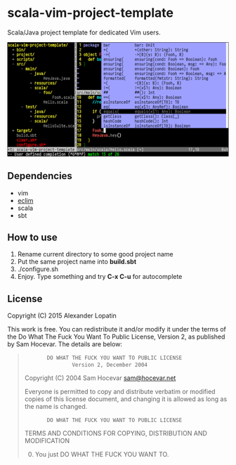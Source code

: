 scala-vim-project-template
======================

Scala/Java project template for dedicated Vim users.

![Vim](screenshot.png)

Dependencies
------------
- vim
- [eclim](http://eclim.org/install.html)
- scala
- sbt

How to use
------------
1. Rename current directory to some good project name
1. Put the same project name into **build.sbt**
1. ./configure.sh
1. Enjoy. Type something and try **C-x C-u** for autocomplete

License
-------
Copyright (C) 2015 Alexander Lopatin

This work is free. You can redistribute it and/or modify it under the
terms of the Do What The Fuck You Want To Public License, Version 2,
as published by Sam Hocevar. The details are below:
>            DO WHAT THE FUCK YOU WANT TO PUBLIC LICENSE
>                    Version 2, December 2004
>
> Copyright (C) 2004 Sam Hocevar <sam@hocevar.net>
>
> Everyone is permitted to copy and distribute verbatim or modified
> copies of this license document, and changing it is allowed as long
> as the name is changed.
>
>            DO WHAT THE FUCK YOU WANT TO PUBLIC LICENSE
>   TERMS AND CONDITIONS FOR COPYING, DISTRIBUTION AND MODIFICATION
>
>  0. You just DO WHAT THE FUCK YOU WANT TO.
